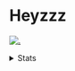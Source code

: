 # Heyzzz  

[![.](https://skillicons.dev/icons?i=js,java)](https://skillicons.dev)  

<details>
<summary>Stats</summary
<!--START_SECTION:waka-->

```txt
TypeScript   6 hrs 12 mins   ████████████████████▓░░░░   82.35 %
JavaScript   37 mins         ██░░░░░░░░░░░░░░░░░░░░░░░   08.31 %
CSS          23 mins         █▒░░░░░░░░░░░░░░░░░░░░░░░   05.16 %
JSON         15 mins         █░░░░░░░░░░░░░░░░░░░░░░░░   03.46 %
Other        3 mins          ▒░░░░░░░░░░░░░░░░░░░░░░░░   00.72 %
```

<!--END_SECTION:waka-->
</details>

